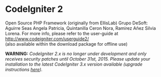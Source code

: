 # CodeIgniter 2
Open Source PHP Framework (originally from EllisLab)
Grupo DeSoft: Aguirre Seas Angela Patricia, Quintanilla Ceron Nora, Ramirez Añez Silvia Lorena.
For more info, please refer to the user-guide at http://www.codeigniter.com/userguide2/  
(also available within the download package for offline use)

**WARNING:** *CodeIgniter 2.x is no longer under development and only receives security patches until October 31st, 2015.
Please update your installation to the latest CodeIgniter 3.x version available
(upgrade instructions [here](http://www.codeigniter.com/userguide3/installation/upgrade_300.html)).*
